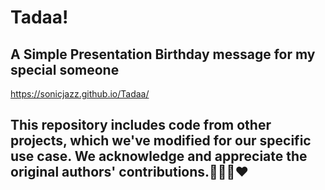 # Tadaa!
## A Simple Presentation Birthday message for my special **someone**
https://sonicjazz.github.io/Tadaa/

## This repository includes code from other projects, which we've modified for our specific use case. **We acknowledge and appreciate the original authors' contributions**.🙌🙏🏼❤️

